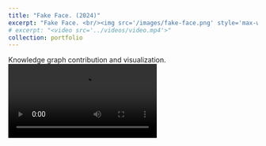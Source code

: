 ```yaml
---
title: "Fake Face. (2024)"
excerpt: "Fake Face. <br/><img src='/images/fake-face.png' style='max-width: 500px;'>"
# excerpt: "<video src='../videos/video.mp4'>"
collection: portfolio
---
```


Knowledge graph contribution and visualization.
<video src="/videos/graph.mp4" controls style="max-width: 700px;">
  Your browser does not support the video tag.
</video>


